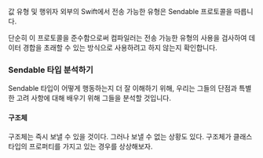 값 유형 및 행위자 외부의 Swift에서 전송 가능한 유형은 Sendable 프로토콜을 따릅니다.

단순히 이 프로토콜을 준수함으로써 컴파일러는 전송 가능한 유형의 사용을 검사하여 데이터 경합을 초래할 수 있는 방식으로 사용하려고 하지 않는지 확인합니다.

### Sendable 타입 분석하기
Sendable 타입이 어떻게 행동하는지 더 잘 이해하기 위해, 우리는 그들의 단점과 특별한 고려 사항에 대해 배우기 위해 그들을 분석할 것입니다.
#### 구조체
구조체는 즉시 보낼 수 있을 것이다. 그러나 보낼 수 없는 상황도 있다.
구조체가 클래스 타입의 프로퍼티를 가지고 있는 경우를 상상해보자.
